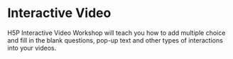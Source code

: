 # Interactive Video

H5P Interactive Video Workshop will teach you how to add multiple choice and fill in the blank questions, pop-up text and other types of interactions into your videos.